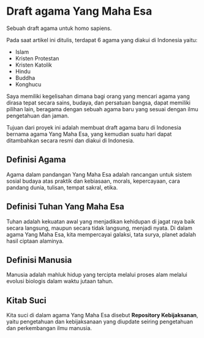 # Draft agama Yang Maha Esa
Sebuah draft agama untuk homo sapiens.

Pada saat artikel ini ditulis, terdapat 6 agama yang diakui di Indonesia yaitu: 
- Islam
- Kristen Protestan
- Kristen Katolik
- Hindu
- Buddha
- Konghucu

Saya memiliki kegelisahan dimana bagi orang yang mencari agama yang dirasa tepat secara sains, budaya, dan persatuan bangsa, dapat memiliki pilihan lain, beragama dengan sebuah agama baru yang sesuai dengan ilmu pengetahuan dan jaman.

Tujuan dari proyek ini adalah membuat draft agama baru di Indonesia bernama agama Yang Maha Esa, yang kemudian suatu hari dapat ditambahkan secara resmi dan diakui di Indonesia.

## Definisi Agama
Agama dalam pandangan Yang Maha Esa adalah rancangan untuk sistem sosial budaya atas praktik dan kebiasaan, morals, kepercayaan, cara pandang dunia, tulisan, tempat sakral, etika.

## Definisi Tuhan Yang Maha Esa
Tuhan adalah kekuatan awal yang menjadikan kehidupan di jagat raya baik secara langsung, maupun secara tidak langsung, menjadi nyata. Di dalam agama Yang Maha Esa, kita mempercayai galaksi, tata surya, planet adalah hasil ciptaan alaminya. 

## Definisi Manusia
Manusia adalah mahluk hidup yang tercipta melalui proses alam melalui evolusi biologis dalam waktu jutaan tahun. 

## Kitab Suci
Kita suci di dalam agama Yang Maha Esa disebut **Repository Kebijaksanan**, yaitu  pengetahuan dan kebijaksanaan yang diupdate seiring pengetahuan dan perkembangan ilmu manusia.
